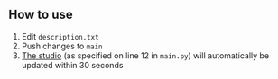 ## How to use
1. Edit `description.txt`
2. Push changes to `main`
3. [The studio](https://scratch.mit.edu/studios/33916577) (as specified on line 12 in `main.py`) will automatically be updated within 30 seconds
